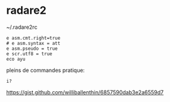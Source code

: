 # radare2

~/.radare2rc
```
e asm.cmt.right=true
# e asm.syntax = att
e asm.pseudo = true
e scr.utf8 = true
eco ayu
```

pleins de commandes pratique:
```
i?
```

https://gist.github.com/williballenthin/6857590dab3e2a6559d7
